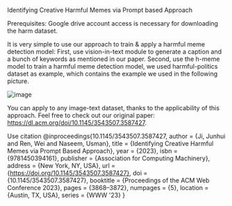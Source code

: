 Identifying Creative Harmful Memes via Prompt based Approach

Prerequisites: Google drive account access is necessary for downloading the harm dataset.

It is very simple to use our approach to train & apply a harmful meme detection model:
First, use vision-in-text module to generate a caption and a bunch of keywords as mentioned in our paper.
Second, use the h-meme model to train a harmful meme detection model, we used harmful-politics dataset as example, which contains the example we used in the following picture.

![image](https://github.com/jasonnoy/H-meme-www/assets/71385903/cecd8ca9-314e-496e-8d14-e4ccd6adaab4)

You can apply to any image-text dataset, thanks to the applicability of this approach.
Feel free to check out our original paper: https://dl.acm.org/doi/10.1145/3543507.3587427.

Use citation
@inproceedings{10.1145/3543507.3587427,
author = {Ji, Junhui and Ren, Wei and Naseem, Usman},
title = {Identifying Creative Harmful Memes via Prompt Based Approach},
year = {2023},
isbn = {9781450394161},
publisher = {Association for Computing Machinery},
address = {New York, NY, USA},
url = {https://doi.org/10.1145/3543507.3587427},
doi = {10.1145/3543507.3587427},
booktitle = {Proceedings of the ACM Web Conference 2023},
pages = {3868–3872},
numpages = {5},
location = {Austin, TX, USA},
series = {WWW '23}
}
